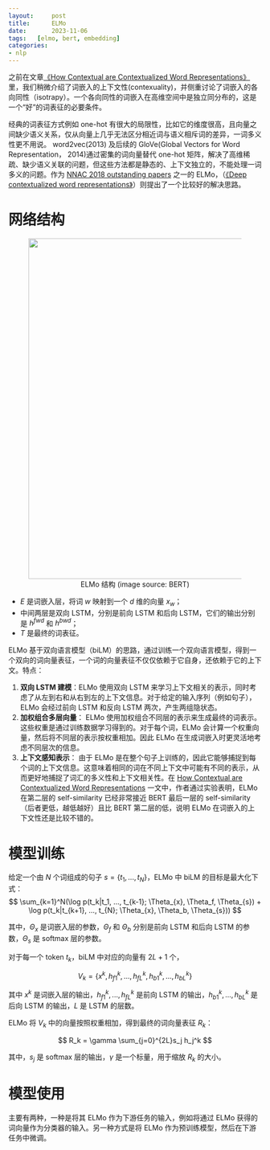 ```yaml
---
layout:     post
title:      ELMo
date:       2023-11-06
tags:   [elmo, bert, embedding]
categories: 
- nlp
---
```


之前在文章[《How Contextual are Contextualized Word Representations》]({{site.baseurl}}/2023/09/28/How-Contextual-are-Contextualized-Word-Representations/)里，我们稍微介绍了词嵌入的上下文性(contexuality)，并侧重讨论了词嵌入的各向同性（isotrapy）。一个各向同性的词嵌入在高维空间中是独立同分布的，这是一个“好”的词表征的必要条件。

经典的词表征方式例如 one-hot 有很大的局限性，比如它的维度很高，且向量之间缺少语义关系，仅从向量上几乎无法区分相近词与语义相斥词的差异，一词多义性更不用说。 word2vec(2013) 及后续的 GloVe(Global Vectors for Word Representation， 2014)通过密集的词向量替代 one-hot 矩阵，解决了高维稀疏、缺少语义关联的问题，但这些方法都是静态的、上下文独立的，不能处理一词多义的问题。作为 [NNAC 2018 outstanding papers](https://naacl2018.wordpress.com/2018/04/11/outstanding-papers/) 之一的 ELMo，（[《Deep contextualized word representations》](https://arxiv.org/pdf/1802.05365.pdf)）则提出了一个比较好的解决思路。

# 网络结构 

<figure style="text-align: center;">
    <img src="https://image.ddot.cc/202311/elmo_20231115_0809.webp" width=678>
    <figcaption style="text-align:center"> ELMo 结构 (image source: BERT) </figcaption>
</figure>

- $E$ 是词嵌入层，将词 $w$ 映射到一个 $d$ 维的向量 $x_w$；
- 中间两层是双向 LSTM，分别是前向 LSTM 和后向 LSTM，它们的输出分别是 $h^{fwd}$ 和 $h^{bwd}$；
- $T$ 是最终的词表征。 

ELMo 基于双向语言模型（biLM）的思路，通过训练一个双向语言模型，得到一个双向的词向量表征，一个词的向量表征不仅仅依赖于它自身，还依赖于它的上下文。特点：
1. **双向 LSTM 建模**：ELMo 使用双向 LSTM 来学习上下文相关的表示，同时考虑了从左到右和从右到左的上下文信息。对于给定的输入序列（例如句子），ELMo 会经过前向 LSTM 和反向 LSTM 两次，产生两组隐状态。
2. **加权组合多层向量**： ELMo 使用加权组合不同层的表示来生成最终的词表示。这些权重是通过训练数据学习得到的。对于每个词，ELMo 会计算一个权重向量，然后将不同层的表示按权重相加。因此 ELMo 在生成词嵌入时更灵活地考虑不同层次的信息。
3. **上下文感知表示**： 由于 ELMo 是在整个句子上训练的，因此它能够捕捉到每个词的上下文信息。这意味着相同的词在不同上下文中可能有不同的表示，从而更好地捕捉了词汇的多义性和上下文相关性。在 [How Contextual are Contextualized Word Representations](https://arxiv.org/abs/1909.00512) 一文中，作者通过实验表明，ELMo 在第二层的 self-similarity 已经非常接近 BERT 最后一层的 self-similarity（后者更低，越低越好）且比 BERT 第二层的低，说明 ELMo 在词嵌入的上下文性还是比较不错的。

# 模型训练 

给定一个由 $N$ 个词组成的句子 $s = \{t_1, ..., t_N\}$，ELMo 中 biLM 的目标是最大化下式：
$$
\sum_{k=1}^N(\log p(t_k|t_1, ..., t_{k-1}; \Theta_{x}, \Theta_f, \Theta_{s}) + \log p(t_k|t_{k+1}, ..., t_{N}; \Theta_{x}, \Theta_b, \Theta_{s}))
$$

其中，$\Theta_{x}$ 是词嵌入层的参数，$\Theta_f$ 和 $\Theta_b$ 分别是前向 LSTM 和后向 LSTM 的参数，$\Theta_{s}$ 是 softmax 层的参数。

对于每一个 token $t_k$，biLM 中对应的向量有 $2L+1$ 个，

$$
V_k = \{x^k, h_{f1}^k, ..., h_{fL}^k, h_{b1}^k, ..., h_{bL}^k\}
$$

其中 $x^k$ 是词嵌入层的输出，$h_{f1}^k, ..., h_{fL}^k$ 是前向 LSTM 的输出，$h_{b1}^k, ..., h_{bL}^k$ 是后向 LSTM 的输出，$L$ 是 LSTM 的层数。

ELMo 将 $V_k$ 中的向量按照权重相加，得到最终的词向量表征 $R_k$：

$$
R_k = \gamma \sum_{j=0}^{2L}s_j h_j^k
$$

其中，$s_j$ 是 softmax 层的输出，$\gamma$ 是一个标量，用于缩放 $R_k$ 的大小。


# 模型使用
主要有两种，一种是将其 ELMo 作为下游任务的输入，例如将通过 ELMo 获得的词向量作为分类器的输入。另一种方式是将 ELMo 作为预训练模型，然后在下游任务中微调。

